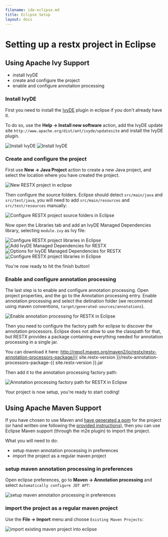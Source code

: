```yaml
---
filename: ide-eclipse.md
title: Eclipse Setup
layout: docs
---
```

# Setting up a restx project in Eclipse

## Using Apache Ivy Support

- install IvyDE
- create and configure the project
- enable and configure annotation processing

### Install IvyDE

First you need to install the [IvyDE](http://ant.apache.org/ivy/ivyde/) plugin in eclipse if you don't already have it.

To do so, use the **Help -> Install new software** action, add the IvyDE update site `http://www.apache.org/dist/ant/ivyde/updatesite` and install the IvyDE plugin.

![Install IvyDE](/images/docs/eclipse-install-ivyde-add-repo.png)
![Install IvyDE](/images/docs/eclipse-install-ivyde.png)

### Create and configure the project

First use **New -> Java Project** action to create a new Java project, and select the location where you have created the project.

![New RESTX project in eclipse](/images/docs/eclipse-new-project.png)

Then configure the source folders. Eclipse should detect `src/main/java` and `src/test/java`, you will need to add `src/main/resources` and `src/test/resources` manually:

![Configure RESTX project source folders in Eclipse](/images/docs/eclipse-new-project-sources.png)

Now open the Libraries tab and add an IvyDE Managed Dependencies library, selecting `module.ivy` as Ivy file:

![Configure RESTX project libraries in Eclipse](/images/docs/eclipse-new-project-libraries-1.png)
![Add IvyDE Managed Dependencies for RESTX](/images/docs/eclipse-new-project-add-library.png)
![Options for IvyDE Managed Dependencies for RESTX](/images/docs/eclipse-new-project-add-library-options.png)
![Configure RESTX project libraries in Eclipse](/images/docs/eclipse-new-project-libraries-2.png)

You're now ready to hit the finish button!

### Enable and configure annotation processing

The last step is to enable and configure annotation processing. Open project properties, and the go to the Annotation processing entry. Enable annotation processing and select the detination folder (we recommend using maven conventions, `target/generated-sources/annotations`).

![Enable annotation processing for RESTX in Eclipse](/images/docs/eclipse-annotation-processing-settings.png)

Then you need to configure the factory path for eclipse to discover the annotation processors. Eclipse does not allow to use the classpath for that, but RESTX provides a package containing everything needed for annotation processing in a single jar.

You can download it here:
http://repo1.maven.org/maven2/io/restx/restx-annotation-processors-package/{{ site.restx-version }}/restx-annotation-processors-package-{{ site.restx-version }}.jar

Then add it to the annotation processing factory path:

![Annotation processing factory path for RESTX in Eclipse](/images/docs/eclipse-annotation-processing-settings-factory-path.png)

Your project is now setup, you're ready to start coding!

## Using Apache Maven Support

If you have chosen to use Maven and [have generated a pom](getting-started.html) for the project (or hand written one following the [provided instructions](manual-app-bootstrap.html)), then you can use Eclipse Maven support (through the m2e plugin) to import the project.

What you will need to do:

- setup maven annotation processing in preferences
- import the project as a regular maven project

### setup maven annotation processing in preferences

Open eclipse preferences, go to **Maven -> Annotation processing** and select `Automatically configure JDT APT`:

![setup maven annotation processing in preferences](/images/docs/eclipse-maven-preferences-apt.png)

### import the project as a regular maven project

Use the **File -> Import** menu and choose `Existing Maven Projects`:

![import existing maven project into eclipse](/images/docs/eclipse-import-maven-project.png)
